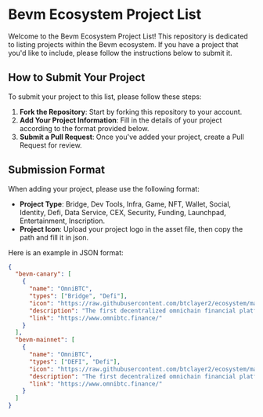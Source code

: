 # Bevm Ecosystem Project List

Welcome to the Bevm Ecosystem Project List! This repository is dedicated to listing projects within the Bevm ecosystem. If you have a project that you'd like to include, please follow the instructions below to submit it.

## How to Submit Your Project

To submit your project to this list, please follow these steps:

1. **Fork the Repository**: Start by forking this repository to your account.
2. **Add Your Project Information**: Fill in the details of your project according to the format provided below.
3. **Submit a Pull Request**: Once you've added your project, create a Pull Request for review.

## Submission Format

When adding your project, please use the following format:

- **Project Type**: Bridge, Dev Tools, Infra, Game, NFT, Wallet, Social, Identity, Defi, Data Service, CEX, Security, Funding, Launchpad, Entertainment, Inscription.
- **Project Icon**: Upload your project logo in the asset file, then copy the path and fill it in json.

Here is an example in JSON format:

```json
{
  "bevm-canary": [
    {
      "name": "OmniBTC",
      "types": ["Bridge", "Defi"],
      "icon": "https://raw.githubusercontent.com/btclayer2/ecosystem/main/assets/omnibtc.png",
      "description": "The first decentralized omnichain financial platform.",
      "link": "https://www.omnibtc.finance/"
    }
  ],
  "bevm-mainnet": [
    {
      "name": "OmniBTC",
      "types": ["DEFI", "Defi"],
      "icon": "https://raw.githubusercontent.com/btclayer2/ecosystem/main/assets/omnibtc.png",
      "description": "The first decentralized omnichain financial platform.",
      "link": "https://www.omnibtc.finance/"
    }
  ]
}

